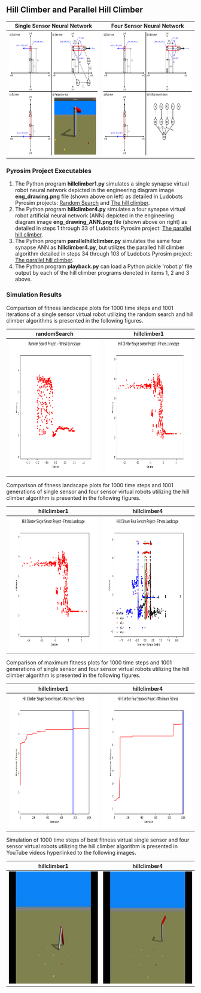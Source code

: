 ## Hill Climber and Parallel Hill Climber
Single Sensor Neural Network | Four Sensor Neural Network
---------------------------- | --------------------------
<img src="./eng_drawing.png" width="460" height="332" alt="Single Sensor Virtual Robot Engineering Diagram"/> | <img src="./eng_drawing_ANN.png" width="460" height="332" alt="Four Sensor Virtual Robot Engineering Diagram"/>

### Pyrosim Project Executables

1. The Python program **hillclimber1.py** simulates a single synapse virtual robot neural network depicted in the engineering diagram image **eng_drawing.png** file (shown above on left) as detailed in Ludobots Pyrosim projects: [Random Search](https://www.reddit.com/r/ludobots/wiki/pyrosim/randomsearch) and [The hill climber](https://www.reddit.com/r/ludobots/wiki/pyrosim/hillclimber).
2. The Python program **hillclimber4.py** simulates a four synapse virtual robot artificial neural network (ANN) depicted in the engineering diagram image **eng_drawing_ANN.png** file (shown above on right) as detailed in steps 1 through 33 of Ludobots Pyrosim project: [The parallel hill climber](https://www.reddit.com/r/ludobots/wiki/pyrosim/parallelhillclimber).
3. The Python program **parallelhillclimber.py** simulates the same four synapse ANN as **hillclimber4.py**, but utilizes the paralled hill climber algorithm detailed in steps 34 through 103 of Ludobots Pyrosim project: [The parallel hill climber](https://www.reddit.com/r/ludobots/wiki/pyrosim/parallelhillclimber).
4. The Python program **playback.py** can load a Python pickle 'robot.p' file output by each of the hill climber programs denoted in items 1, 2 and 3 above.

### Simulation Results

Comparison of fitness landscape plots for 1000 time steps and 1001 iterations of a single sensor virtual robot utilizing the random search and hill climber algorithms is presented in the following figures.

**randomSearch** | **hillclimber1**
---------------- | ----------------
<img src="../refactoring/randomSearch_fitness_landscape.png" width="480" height="360" alt="Random Search Project - Fitness Landscape Plot"/> | <img src="./hillclimber1_fitness_landscape.png" width="480" height="360" alt="Hill Climber Single Sensor Project - Fitness Landscape Plot"/>

Comparison of fitness landscape plots for 1000 time steps and 1001 generations of single sensor and four sensor virtual robots utilizing the hill climber algorithm is presented in the following figures.

**hillclimber1** | **hillclimber4**
---------------- | ----------------
<img src="./hillclimber1_fitness_landscape.png" width="480" height="360" alt="Hill Climber Single Sensor Project - Fitness Landscape Plot"/> | <img src="./hillclimber4_fitness_landscape.png" width="480" height="360" alt="Hill Climber Four Sensor Project - Fitness LandscapePlot"/>

Comparison of maximum fitness plots for 1000 time steps and 1001 generations of single sensor and four sensor virtual robots utilizing the hill climber algorithm is presented in the following figures.

**hillclimber1** | **hillclimber4**
---------------- | ----------------
<img src="./hillclimber1_max_fitness.png" width="480" height="360" alt="Hill Climber Single Sensor Project - Maximum Fitness Plot"/> | <img src="./hillclimber4_max_fitness.png" width="480" height="360" alt="Hill Climber Four Sensor Project - Maximum Fitness Plot"/>

Simulation of 1000 time steps of best fitness virtual single sensor and four sensor virtual robots utilizing the hill climber algorithm is presented in YouTube videos hyperlinked to the following images.

**hillclimber1** | **hillclimber4**
---------------- | ----------------
<a href="https://youtu.be/gY7hJz4Y2k0"><img src="./hillclimber1.jpg" alt="YouTube video of hillclimber1 robot" width="450" height="300"></a> | <a href="https://youtu.be/YqrZcj0Mek8"><img src="./hillclimber4.jpg" alt="YouTube video of hillclimber4 robot" width="450" height="300"></a>

